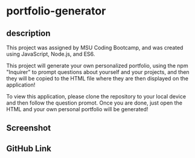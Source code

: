 # portfolio-generator

## description
This project was assigned by MSU Coding Bootcamp, and was created using JavaScript, Node.js, and ES6. 

This project will generate your own personalized portfolio, using the npm "Inquirer" to prompt questions about yourself and your projects, and then they will be copied to the HTML file where they are then displayed on the application! 

To view this application, please clone the repository to your local device and then follow the question promot. Once you are done, just open the HTML and your own personal portfolio will be generated! 

## Screenshot

## GitHub Link 
